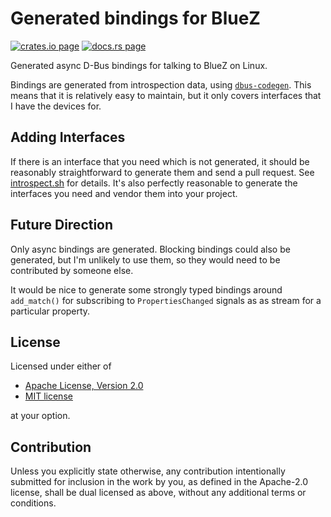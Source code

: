 # Generated bindings for BlueZ

[![crates.io page](https://img.shields.io/crates/v/bluez-generated.svg)](https://crates.io/crates/bluez-generated)
[![docs.rs page](https://docs.rs/bluez-generated/badge.svg)](https://docs.rs/bluez-generated)

Generated async D-Bus bindings for talking to BlueZ on Linux.

Bindings are generated from introspection data, using
[`dbus-codegen`](https://crates.io/crates/dbus-codegen). This means that it is relatively easy to
maintain, but it only covers interfaces that I have the devices for.

## Adding Interfaces

If there is an interface that you need which is not generated, it should be reasonably
straightforward to generate them and send a pull request. See
[introspect.sh](https://github.com/alsuren/mijia-homie/blob/master/bluez-generated/introspect.sh)
for details. It's also perfectly reasonable to generate the interfaces you need and vendor them into
your project.

## Future Direction

Only async bindings are generated. Blocking bindings could also be generated, but I'm unlikely
to use them, so they would need to be contributed by someone else.

It would be nice to generate some strongly typed bindings around `add_match()` for subscribing to
`PropertiesChanged` signals as as stream for a particular property.

## License

Licensed under either of

- [Apache License, Version 2.0](http://www.apache.org/licenses/LICENSE-2.0)
- [MIT license](http://opensource.org/licenses/MIT)

at your option.

## Contribution

Unless you explicitly state otherwise, any contribution intentionally submitted for inclusion in the
work by you, as defined in the Apache-2.0 license, shall be dual licensed as above, without any
additional terms or conditions.

